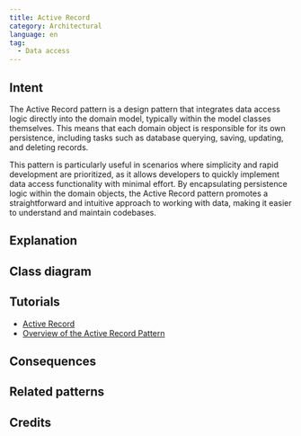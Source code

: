 ```yaml
---
title: Active Record
category: Architectural
language: en
tag:
  - Data access
---
```


## Intent

The Active Record pattern is a design pattern that integrates data access logic directly into the
domain model, typically within the model classes themselves. This means that each domain object is
responsible for its own persistence, including tasks such as database querying, saving, updating,
and deleting records.

This pattern is particularly useful in scenarios where simplicity and rapid development are
prioritized, as it allows developers to quickly implement data access functionality with minimal
effort. By encapsulating persistence logic within the domain objects, the Active Record pattern
promotes a straightforward and intuitive approach to working with data, making it easier to
understand and maintain codebases.

## Explanation

## Class diagram

## Tutorials

* [Active Record](https://www.martinfowler.com/eaaCatalog/activeRecord.html/)
* [Overview of the Active Record Pattern](https://blog.savetchuk.com/overview-of-the-active-record-pattern)

## Consequences

## Related patterns

## Credits